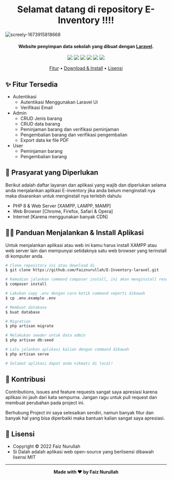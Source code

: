 <h1 align="center">Selamat datang di repository E-Inventory !!!!
</h1>

![screely-1673915818668](https://user-images.githubusercontent.com/59213454/212785383-124795d2-672b-40a0-b408-f1f39f01f394.png)

<p></p>

<h4 align="center">Website penyimpan data sekolah yang dibuat dengan <a href="https://laravel.com/" target="_blank">Laravel</a>.
</h4>

<p></p>

<p align="center">
	<img src="https://img.shields.io/github/issues/faiznurullah/E-Inventory-laravel?style=flat-square">
	<img src="https://img.shields.io/github/stars/faiznurullah/E-Inventory-laravel?style=flat-square"> 
	<img src="https://img.shields.io/github/forks/faiznurullah/E-Inventory-laravel?style=flat-square">
	<img src="https://img.shields.io/github/license/faiznurullah/E-Inventory-laravel?style=flat-square">
	<img src="https://img.shields.io/badge/maintained%3F-no-red.svg?style=flat-square">
	<img src="https://img.shields.io/github/followers/faiznurullah.svg?style=flat-square&label=followers">
</p>

<p align="center">
  <a href="#fitur">Fitur</a> •
  <a href="#download">Download & Install</a> •
  <a href="#lisensi">Lisensi</a>
</p>

<p></p>


<p></p>

<h2 id="fitur">✨ Fitur Tersedia</h2>

- Autentikasi
  - Autentikasi Menggunakan Laravel Ui
  - Verifikasi Email
- Admin
  - CRUD Jenis barang
  - CRUD data barang
  - Peminjaman barang dan verifikasi peminjaman
  - Pengembalian barang dan verifikasi pengembalian
  - Export data ke file PDF
- User
  - Peminjaman barang
  - Pengembalian barang
 
<p></p>



<h2 id="syarat">💾 Prasyarat yang Diperlukan</h2>

Berikut adalah daftar layanan dan aplikasi yang wajib dan diperlukan selama anda menjalankan aplikasi E-inventory jika anda belum menginstall nya maka disarankan untuk menginstall nya terlebih dahulu

- PHP 8 & Web Server [XAMPP, LAMPP, MAMP]
- Web Browser [Chrome, Firefox, Safari & Opera]
- Internet [Karena menggunakan banyak CDN]

<p></p>

<h2 id="download">🐱‍💻 Panduan Menjalankan & Install Aplikasi</h2>

Untuk menjalankan aplikasi atau web ini kamu harus install XAMPP atau web server lain dan mempunyai setidaknya satu web browser yang terinstall di komputer anda.

```bash
# Clone repository ini atau download di
$ git clone https://github.com/Faiznurullah/E-Inventory-laravel.git

# Kemudian jalankan command composer install, ini akan menginstall resources yang laravel butuhkan
$ composer install

# Lakukan copy .env dengan cara ketik command seperti dibawah 
$ cp .env.example .env

# Membuat database
$ buat database

# Migration
$ php artisan migrate

# Melakukan seeder untuk data admin
$ php artisan db:seed

# Lalu jalankan aplikasi kalian dengan command dibawah
$ php artisan serve

# Selamat aplikasi dapat anda nikmati di local!
```
<p></p>




<h2 id="kontribusi">🤝 Kontribusi</h2>

Contributions, issues and feature requests sangat saya apresiasi karena aplikasi ini jauh dari kata sempurna. Jangan ragu untuk pull request dan membuat perubahan pada project ini.

Berhubung Project ini saya selesaikan sendiri, namun banyak fitur dan banyak hal yang bisa diperbaiki maka bantuan kalian sangat saya apresiasi.

<p></p>

<h2 id="lisensi">📝 Lisensi</h2>

- Copyright © 2022 Faiz Nurullah 
- Si Dalah adalah aplikasi web open-source yang berlisensi dibawah lisensi MIT

---

**<p align="center">Made with ❤️ by Faiz Nurullah</p>**
